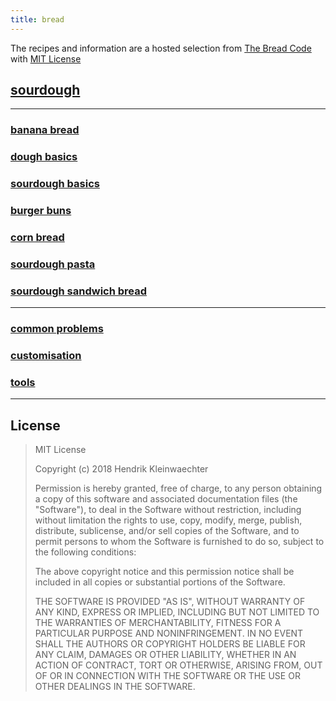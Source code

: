 ```yaml
---
title: bread
---
```


The recipes and information are a hosted selection from [The Bread Code](https://github.com/hendricius/the-bread-code)  with [MIT License](#license)

## [sourdough](./sourdough)

---

### [banana bread](./banana-bread)
###	[dough basics](./basic-dough)
###	[sourdough basics](./basic-sour-dough)
###	[burger buns](./burger-buns)
###	[corn bread](./corn-bread)
###	[sourdough pasta](./sourdough-pasta)
###	[sourdough sandwich bread](./sourdough-sandwich)

---

### [common problems](./common-problems)
### [customisation](./custom)
### [tools](./tools)

---

## License

>MIT License
>
>Copyright (c) 2018 Hendrik Kleinwaechter
>
>Permission is hereby granted, free of charge, to any person obtaining a copy
>of this software and associated documentation files (the "Software"), to deal
>in the Software without restriction, including without limitation the rights
>to use, copy, modify, merge, publish, distribute, sublicense, and/or sell
>copies of the Software, and to permit persons to whom the Software is
>furnished to do so, subject to the following conditions:
>
>The above copyright notice and this permission notice shall be included in all
>copies or substantial portions of the Software.
>
>THE SOFTWARE IS PROVIDED "AS IS", WITHOUT WARRANTY OF ANY KIND, EXPRESS OR
>IMPLIED, INCLUDING BUT NOT LIMITED TO THE WARRANTIES OF MERCHANTABILITY,
>FITNESS FOR A PARTICULAR PURPOSE AND NONINFRINGEMENT. IN NO EVENT SHALL THE
>AUTHORS OR COPYRIGHT HOLDERS BE LIABLE FOR ANY CLAIM, DAMAGES OR OTHER
>LIABILITY, WHETHER IN AN ACTION OF CONTRACT, TORT OR OTHERWISE, ARISING FROM,
>OUT OF OR IN CONNECTION WITH THE SOFTWARE OR THE USE OR OTHER DEALINGS IN THE
>SOFTWARE.
